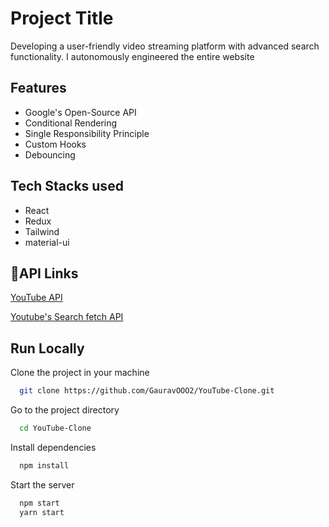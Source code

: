 
# Project Title

Developing a user-friendly video streaming platform with advanced search functionality. I autonomously engineered the entire website




## Features

- Google's Open-Source API
- Conditional Rendering
- Single Responsibility Principle
- Custom Hooks
- Debouncing

## Tech Stacks used 

- React
- Redux
- Tailwind
- material-ui





## 🔗API Links
[YouTube API](https://developers.google.com/youtube/v3/getting-started)

[Youtube's Search fetch API](https://developers.google.com/youtube/v3/docs/search/list)




## Run Locally

Clone the project in your machine

```bash
  git clone https://github.com/GauravOOO2/YouTube-Clone.git
```

Go to the project directory

```bash
  cd YouTube-Clone
```

Install dependencies

```bash
  npm install
```

Start the server

```bash
  npm start
  yarn start
```

